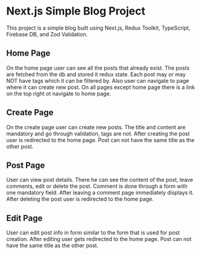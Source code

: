 # Next.js Simple Blog Project

This project is a simple blog built using Next.js, Redux Toolkit, TypeScript, Firebase DB, and Zod Validation.

## Home Page

On the home page user can see all the posts that already exist. The posts are fetched from the db and stored it redux state. Each post may or may NOT have tags which it can be filtered by. Also user can navigate to page where it can create new post. On all pages except home page there is a link on the top right ot navigate to home page.

## Create Page

On the create page user can create new posts. The title and content are mandatory and go through validation, tags are not. After creating the post user is redirected to the home page. Post can not have the same title as the other post.

## Post Page

User can view post details. There he can see the content of the post, leave comments, edit or delete the post. Comment is done through a form with one mandatory field. After leaving a comment page immediately displays it. After deleting the post user is redirected to the home page.

## Edit Page

User can edit post info in form similar to the form that is used for post creation. After editing user gets redirected to the home page.  Post can not have the same title as the other post.
